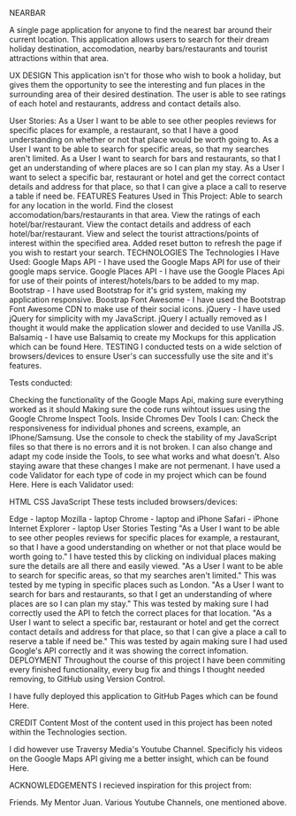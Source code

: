 NEARBAR 

A single page application for anyone to find the nearest bar around their current location. This application allows users to search for their dream holiday destination, accomodation, nearby bars/restaurants and tourist attractions within that area.

UX DESIGN
This application isn't for those who wish to book a holiday, but gives them the opportunity to see the interesting and fun places in the surrounding area of their desired destination. The user is able to see ratings of each hotel and restaurants, address and contact details also.

User Stories:
As a User I want to be able to see other peoples reviews for specific places for example, a restaurant, so that I have a good understanding on whether or not that place would be worth going to.
As a User I want to be able to search for specific areas, so that my searches aren't limited.
As a User I want to search for bars and restaurants, so that I get an understanding of where places are so I can plan my stay.
As a User I want to select a specific bar, restaurant or hotel and get the correct contact details and address for that place, so that I can give a place a call to reserve a table if need be.
FEATURES
Features Used in This Project:
Able to search for any location in the world.
Find the closest accomodation/bars/restaurants in that area.
View the ratings of each hotel/bar/restaurant.
View the contact details and address of each hotel/bar/restaurant.
View and select the tourist attractions/points of interest within the specified area.
Added reset button to refresh the page if you wish to restart your search.
TECHNOLOGIES
The Technologies I Have Used:
Google Maps API - I have used the Google Maps API for use of their google maps service.
Google Places API - I have use the Google Places Api for use of their points of interest/hotels/bars to be added to my map.
Bootstrap - I have used Bootstrap for it's grid system, making my application responsive.
Boostrap Font Awesome - I have used the Bootstrap Font Awesome CDN to make use of their social icons.
jQuery - I have used jQuery for simplicity with my JavaScript. jQuery I actually removed as I thought it would make the application slower and decided to use Vanilla JS.
Balsamiq - I have use Balsamiq to create my Mockups for this application which can be found Here.
TESTING
I conducted tests on a wide selction of browsers/devices to ensure User's can successfully use the site and it's features.

Tests conducted:

Checking the functionality of the Google Maps Api, making sure everything worked as it should
Making sure the code runs wihtout issues using the Google Chrome Inspect Tools. Inside Chromes Dev Tools I can:
Check the responsiveness for individual phones and screens, example, an IPhone/Samsung.
Use the console to check the stability of my JavaScript files so that there is no errors and it is not broken.
I can also change and adapt my code inside the Tools, to see what works and what doesn't. Also staying aware that these changes I make are not permenant.
I have used a code Validator for each type of code in my project which can be found Here.
Here is each Validator used:

HTML
CSS
JavaScript
These tests included browsers/devices:

Edge - laptop
Mozilla - laptop
Chrome - laptop and iPhone
Safari - iPhone
Internet Explorer - laptop
User Stories Testing
"As a User I want to be able to see other peoples reviews for specific places for example, a restaurant, so that I have a good understanding on whether or not that place would be worth going to." I have tested this by clicking on individual places making sure the details are all there and easily viewed.
"As a User I want to be able to search for specific areas, so that my searches aren't limited." This was tested by me typing in specific places such as London.
"As a User I want to search for bars and restaurants, so that I get an understanding of where places are so I can plan my stay." This was tested by making sure I had correctly used the API to fetch the correct places for that location.
"As a User I want to select a specific bar, restaurant or hotel and get the correct contact details and address for that place, so that I can give a place a call to reserve a table if need be." This was tested by again making sure I had used Google's API correctly and it was showing the correct infomation.
DEPLOYMENT
Throughout the course of this project I have been commiting every finished functionality, every bug fix and things I thought needed removing, to GitHub using Version Control.

I have fully deployed this application to GitHub Pages which can be found Here.

CREDIT
Content
Most of the content used in this project has been noted within the Technologies section.

I did however use Traversy Media's Youtube Channel. Specificly his videos on the Google Maps API giving me a better insight, which can be found Here.

ACKNOWLEDGEMENTS
I recieved inspiration for this project from:

Friends.
My Mentor Juan.
Various Youtube Channels, one mentioned above.
